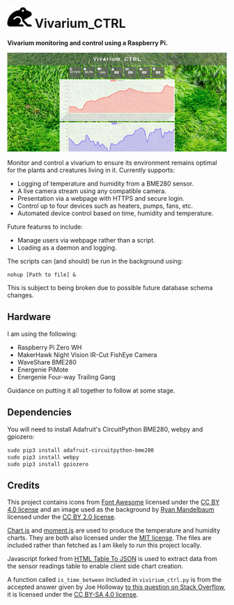 # <img src="./static/images/frog-solid.svg" height="50"> Vivarium_CTRL

**Vivarium monitoring and control using a Raspberry Pi.**

![Web interface screenshot.](README.png)

Monitor and control a vivarium to ensure its environment remains optimal for the plants and creatures living in it. 
Currently supports:

- Logging of temperature and humidity from a BME280 sensor.
- A live camera stream using any compatible camera.
- Presentation via a webpage with HTTPS and secure login.
- Control up to four devices such as heaters, pumps, fans, etc.
- Automated device control based on time, humidity and temperature.

Future features to include:

- Manage users via webpage rather than a script.
- Loading as a daemon and logging.

The scripts can (and should) be run in the background using:

```
nohup [Path to file] &
```

This is subject to being broken due to possible future database schema changes.

## Hardware

I am using the following:

- Raspberry Pi Zero WH
- MakerHawk Night Vision IR-Cut FishEye Camera
- WaveShare BME280
- Energenie PiMote
- Energenie Four-way Trailing Gang

Guidance on putting it all together to follow at some stage.

## Dependencies

You will need to install Adafruit's CircuitPython BME280, webpy and gpiozero:

```
sudo pip3 install adafruit-circuitpython-bme280
sudo pip3 install webpy
sudo pip3 install gpiozero
```

## Credits

This project contains icons from [Font Awesome](https://fontawesome.com/) licensed under the 
[CC BY 4.0 license](https://creativecommons.org/licenses/by/4.0/) and an image used as the background 
by [Ryan Mandelbaum](https://flic.kr/p/2baRkwQ) licensed under the 
[CC BY 2.0 license](https://creativecommons.org/licenses/by/2.0/).

[Chart.js](https://www.chartjs.org/) and [moment.js](https://momentjs.com/) are used to produce the temperature and 
humidity charts. They are both also licensed under the [MIT license](LICENSE). The files are included rather than 
fetched as I am likely to run this project locally.

Javascript forked from [HTML Table To JSON](https://j.hn/html-table-to-json/) is used to extract data from the sensor 
readings table to enable client side chart creation.

A function called ```is_time_between``` included in ```vivirium_ctrl.py``` is from the accepted answer given by Joe 
Holloway [to this question on Stack Overflow](https://stackoverflow.com/a/10048290), it is licensed under the 
[CC BY-SA 4.0 license](https://creativecommons.org/licenses/by-sa/4.0/).
